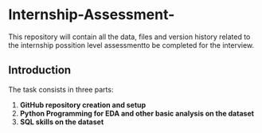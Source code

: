 # Internship-Assessment-
This repository will contain all the data, files and version history related to the internship possition level assessmentto be completed for the interview.

## Introduction
The task consists in three parts:

1. **GitHub repository creation and setup**
2. **Python Programming for EDA and other basic analysis on the dataset**
3. **SQL skills on the dataset**


